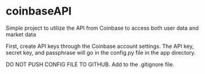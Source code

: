 # coinbaseAPI
Simple project to utilize the API from Coinbase to access both user data and market data

First, create API keys through the Coinbase account settings. 
The API key, secret key, and passphrase will go in the config.py file in the app directory. 

DO NOT PUSH CONFIG FILE TO GITHUB. Add to the .gitignore file. 